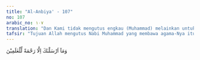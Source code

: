 ```yaml
---
title: "Al-Anbiya' - 107"
no: 107
arabic_no: ١٠٧
translation: "Dan Kami tidak mengutus engkau (Muhammad) melainkan untuk (menjadi) rahmat bagi seluruh alam."
tafsir: "Tujuan Allah mengutus Nabi Muhammad yang membawa agama-Nya itu, tidak lain adalah memberi petunjuk dan peringatan agar mereka bahagia di dunia dan di akhirat. Rahmat Allah bagi seluruh alam meliputi perlindungan, kedamaian, kasih sayang dan sebagainya, yang diberikan Allah terhadap makhluk-Nya. Baik yang beriman maupun yang tidak beriman, termasuk binatang dan tumbuh-tumbuhan.\n\nJika dilihat sejarah manusia dan kemanusiaan, maka agama Islam adalah agama yang berusaha sekuat tenaga menghapuskan perbudakan dan penindasan oleh manusia terhadap manusia yang lain. Seandainya pintu perbudakan masih terbuka, itu hanyalah sekedar untuk mengimbangi perbuatan orang-orang kafir terhadap kaum Muslimin. Sedangkan jalan-jalan untuk menghapuskan perbudakan disediakan, baik dengan cara memberi imbalan yang besar bagi orang yang memerdekakan budak maupun dengan mengaitkan kafarat/hukuman dengan pembebasan budak. Perbaikanperbaikan tentang kedudukan perempuan yang waktu itu hampir sama dengan binatang, dan pengakuan terhadap kedudukan anak yatim, perhatian terhadap fakir dan miskin, perintah melakukan jihad untuk memerangi kebodohan dan kemiskinan, semuanya diajarkan oleh Al-Qur'an dan Hadis. Dengan demikian seluruh umat manusia memperoleh rahmat, baik yang langsung atau tidak langsung dari agama yang dibawa Nabi Muhammad. Tetapi kebanyakan manusia masih mengingkari padahal rahmat yang mereka peroleh adalah rahmat dan nikmat Allah."
---
```

وَمَآ اَرْسَلْنٰكَ اِلَّا رَحْمَةً لِّلْعٰلَمِيْنَ 